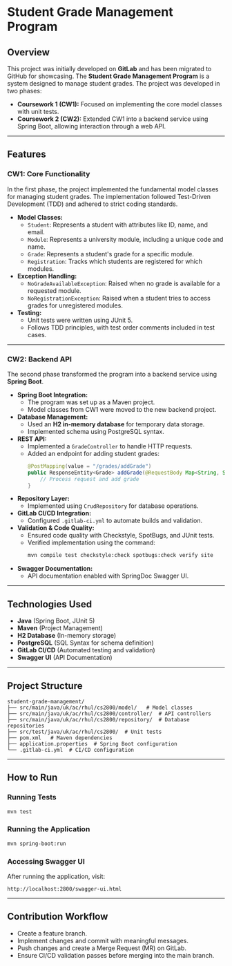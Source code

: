 # Student Grade Management Program

## Overview
This project was initially developed on **GitLab** and has been migrated to GitHub for showcasing. The **Student Grade Management Program** is a system designed to manage student grades. The project was developed in two phases:

- **Coursework 1 (CW1):** Focused on implementing the core model classes with unit tests.
- **Coursework 2 (CW2):** Extended CW1 into a backend service using Spring Boot, allowing interaction through a web API.

---

## Features
### CW1: Core Functionality
In the first phase, the project implemented the fundamental model classes for managing student grades. The implementation followed Test-Driven Development (TDD) and adhered to strict coding standards.

- **Model Classes:**
  - `Student`: Represents a student with attributes like ID, name, and email.
  - `Module`: Represents a university module, including a unique code and name.
  - `Grade`: Represents a student's grade for a specific module.
  - `Registration`: Tracks which students are registered for which modules.
- **Exception Handling:**
  - `NoGradeAvailableException`: Raised when no grade is available for a requested module.
  - `NoRegistrationException`: Raised when a student tries to access grades for unregistered modules.
- **Testing:**
  - Unit tests were written using JUnit 5.
  - Follows TDD principles, with test order comments included in test cases.

---

### CW2: Backend API
The second phase transformed the program into a backend service using **Spring Boot**.

- **Spring Boot Integration:**
  - The program was set up as a Maven project.
  - Model classes from CW1 were moved to the new backend project.
- **Database Management:**
  - Used an **H2 in-memory database** for temporary data storage.
  - Implemented schema using PostgreSQL syntax.
- **REST API:**
  - Implemented a `GradeController` to handle HTTP requests.
  - Added an endpoint for adding student grades:
    ```java
    @PostMapping(value = "/grades/addGrade")
    public ResponseEntity<Grade> addGrade(@RequestBody Map<String, String> params) {
        // Process request and add grade
    }
    ```
- **Repository Layer:**
  - Implemented using `CrudRepository` for database operations.
- **GitLab CI/CD Integration:**
  - Configured `.gitlab-ci.yml` to automate builds and validation.
- **Validation & Code Quality:**
  - Ensured code quality with Checkstyle, SpotBugs, and JUnit tests.
  - Verified implementation using the command:
    ```sh
    mvn compile test checkstyle:check spotbugs:check verify site
    ```
- **Swagger Documentation:**
  - API documentation enabled with SpringDoc Swagger UI.

---

## Technologies Used
- **Java** (Spring Boot, JUnit 5)
- **Maven** (Project Management)
- **H2 Database** (In-memory storage)
- **PostgreSQL** (SQL Syntax for schema definition)
- **GitLab CI/CD** (Automated testing and validation)
- **Swagger UI** (API Documentation)

---

## Project Structure
```
student-grade-management/
├── src/main/java/uk/ac/rhul/cs2800/model/   # Model classes
├── src/main/java/uk/ac/rhul/cs2800/controller/  # API controllers
├── src/main/java/uk/ac/rhul/cs2800/repository/  # Database repositories
├── src/test/java/uk/ac/rhul/cs2800/  # Unit tests
├── pom.xml   # Maven dependencies
├── application.properties  # Spring Boot configuration
└── .gitlab-ci.yml  # CI/CD configuration
```

---

## How to Run
### Running Tests
```sh
mvn test
```
### Running the Application
```sh
mvn spring-boot:run
```
### Accessing Swagger UI
After running the application, visit:
```
http://localhost:2800/swagger-ui.html
```

---

## Contribution Workflow
- Create a feature branch.
- Implement changes and commit with meaningful messages.
- Push changes and create a Merge Request (MR) on GitLab.
- Ensure CI/CD validation passes before merging into the main branch.

